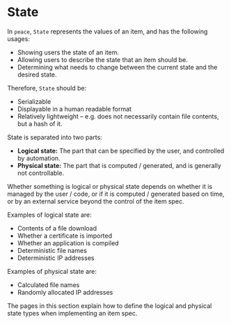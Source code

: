 # State

In `peace`, `State` represents the values of an item, and has the following usages:

* Showing users the state of an item.
* Allowing users to describe the state that an item should be.
* Determining what needs to change between the current state and the desired state.

Therefore, `State` should be:

* Serializable
* Displayable in a human readable format
* Relatively lightweight &ndash; e.g. does not necessarily contain file contents, but a hash of it.

State is separated into two parts:

* **Logical state:** The part that can be specified by the user, and controlled by automation.
* **Physical state:** The part that is computed / generated, and is generally not controllable.

Whether something is logical or physical state depends on whether it is managed by the user / code, or if it is computed / generated based on time, or by an external service beyond the control of the item spec.

Examples of logical state are:

* Contents of a file download
* Whether a certificate is imported
* Whether an application is compiled
* Deterministic file names
* Deterministic IP addresses

Examples of physical state are:

* Calculated file names
* Randomly allocated IP addresses

The pages in this section explain how to define the logical and physical state types when implementing an item spec.
